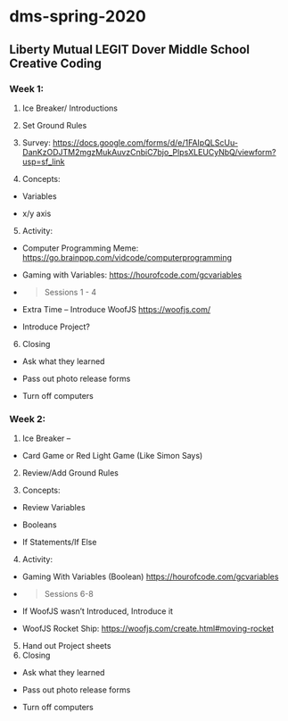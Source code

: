 # dms-spring-2020
## Liberty Mutual LEGIT Dover Middle School Creative Coding

### Week 1:  

1. Ice Breaker/ Introductions

2. Set Ground Rules

3. Survey: https://docs.google.com/forms/d/e/1FAIpQLScUu-DanKzODJTM2mgzMukAuvzCnbiC7bjo_PlpsXLEUCyNbQ/viewform?usp=sf_link

4. Concepts:  

* Variables

* x/y axis

5. Activity:

* Computer Programming Meme: https://go.brainpop.com/vidcode/computerprogramming

* Gaming with Variables: https://hourofcode.com/gcvariables
* > Sessions 1 - 4

* Extra Time – Introduce WoofJS https://woofjs.com/

* Introduce Project?

6. Closing

* Ask what they learned

* Pass out photo release forms

* Turn off computers

### Week 2:  

1. Ice Breaker –  

* Card Game or Red Light Game (Like Simon Says)

2. Review/Add Ground Rules

3. Concepts:  

* Review Variables

* Booleans

* If Statements/If Else

4. Activity:

* Gaming With Variables (Boolean) https://hourofcode.com/gcvariables
* > Sessions 6-8


* If WoofJS wasn’t Introduced, Introduce it

* WoofJS Rocket Ship: https://woofjs.com/create.html#moving-rocket

5. Hand out Project sheets  
6. Closing

* Ask what they learned

* Pass out photo release forms

* Turn off computers
